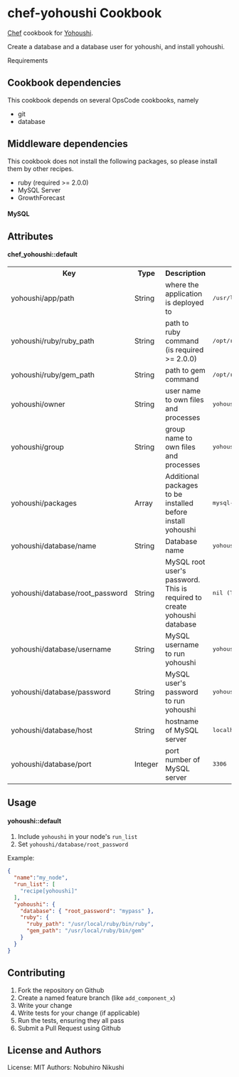 # chef-yohoushi Cookbook

[Chef](http://www.getchef.com/chef/) cookbook for [Yohoushi](http://yohoushi.github.io/yohoushi/).

Create a database and a database user for yohoushi, and install yohoushi.

Requirements

## Cookbook dependencies

This cookbook depends on several OpsCode cookbooks, namely

* git
* database

## Middleware dependencies

This cookbook does not install the following packages, so please install them by other recipes.

* ruby (required >= 2.0.0)
* MySQL Server
* GrowthForecast

#### MySQL


Attributes
----------

#### chef_yohoushi::default
<table>
  <tr>
    <th>Key</th>
    <th>Type</th>
    <th>Description</th>
    <th>Default</th>
  </tr>
  <tr>
    <td>yohoushi/app/path</tt></td>
    <td>String</td>
    <td>where the application is deployed to</td>
    <td><tt>/usr/local/yohoushi</tt></td>
  </tr>
  <tr>
    <td>yohoushi/ruby/ruby_path</tt></td>
    <td>String</td>
    <td>path to ruby command (is required >= 2.0.0) </td>
    <td><tt>/opt/rbenv/versions/2.1.0/bin/ruby</tt></td>
  </tr>
  <tr>
    <td>yohoushi/ruby/gem_path</tt></td>
    <td>String</td>
    <td>path to gem command</td>
    <td><tt>/opt/rbenv/versions/2.1.0/bin/gem</tt></td>
  </tr>
  <tr>
    <td>yohoushi/owner</tt></td>
    <td>String</td>
    <td>user name to own files and processes</td>
    <td><tt>yohoushi</tt></td>
  </tr>
  <tr>
    <td>yohoushi/group</tt></td>
    <td>String</td>
    <td>group name to own files and processes</td>
    <td><tt>yohoushi</tt></td>
  </tr>
  <tr>
    <td>yohoushi/packages</tt></td>
    <td>Array</td>
    <td>Additional packages to be installed before install yohoushi</td>
    <td><tt>mysql-devel</tt></td>
  </tr>
  <tr>
    <td>yohoushi/database/name</tt></td>
    <td>String</td>
    <td>Database name</td>
    <td><tt>yohoushi</tt></td>
  </tr>
  <tr>
    <td>yohoushi/database/root_password</tt></td>
    <td>String</td>
    <td>MySQL root user's password. This is required to create yohoushi database</td>
    <td><tt>nil (This param is required!)</tt></td>
  </tr>
  <tr>
    <td>yohoushi/database/username</tt></td>
    <td>String</td>
    <td>MySQL username to run yohoushi</td>
    <td><tt>yohoushi</tt></td>
  </tr>
  <tr>
    <td>yohoushi/database/password</tt></td>
    <td>String</td>
    <td>MySQL user's password to run yohoushi</td>
    <td><tt>yohoushi</tt></td>
  </tr>
  <tr>
    <td>yohoushi/database/host</tt></td>
    <td>String</td>
    <td>hostname of MySQL server</td>
    <td><tt>localhost</tt></td>
  </tr>
  <tr>
    <td>yohoushi/database/port</tt></td>
    <td>Integer</td>
    <td>port number of MySQL server</td>
    <td><tt>3306</tt></td>
  </tr>
</table>

Usage
-----
#### yohoushi::default

1. Include `yohoushi` in your node's `run_list`
2. Set `yohoushi/database/root_password`

Example:

```json
{
  "name":"my_node",
  "run_list": [
    "recipe[yohoushi]"
  ],
  "yohoushi": {
    "database": { "root_password": "mypass" },
    "ruby": {
      "ruby_path": "/usr/local/ruby/bin/ruby",
      "gem_path": "/usr/local/ruby/bin/gem"
    }
  }
}
```

Contributing
------------

1. Fork the repository on Github
2. Create a named feature branch (like `add_component_x`)
3. Write your change
4. Write tests for your change (if applicable)
5. Run the tests, ensuring they all pass
6. Submit a Pull Request using Github

License and Authors
-------------------
License: MIT
Authors: Nobuhiro Nikushi

